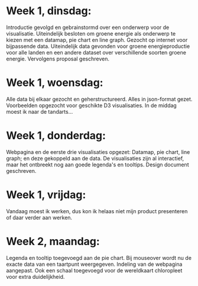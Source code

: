 # Week 1, dinsdag:

Introductie gevolgd en gebrainstormd over een onderwerp voor de visualisatie.
Uiteindelijk besloten om groene energie als onderwerp te kiezen met een datamap, pie chart en line graph.
Gezocht op internet voor bijpassende data. Uiteindelijk data gevonden voor groene energieproductie voor alle landen en een andere dataset over verschillende soorten groene energie.
Vervolgens proposal geschreven.

# Week 1, woensdag:

Alle data bij elkaar gezocht en geherstructureerd. Alles in json-format gezet. Voorbeelden opgezocht voor geschikte D3 visualisaties. In de middag moest ik naar de tandarts...

# Week 1, donderdag:

Webpagina en de eerste drie visualisaties opgezet: Datamap, pie chart, line graph; en deze gekoppeld aan de data. De visualisaties zijn al interactief, maar het ontbreekt nog aan goede legenda's en tooltips.
Design document geschreven.

# Week 1, vrijdag:

Vandaag moest ik werken, dus kon ik helaas niet mijn product presenteren of daar verder aan werken.

# Week 2, maandag:

Legenda en tooltip toegevoegd aan de pie chart. Bij mouseover wordt nu de exacte data van een taartpunt weergegeven. 
Indeling van de webpagina aangepast. Ook een schaal toegevoegd voor de wereldkaart chloropleet voor extra duidelijkheid.